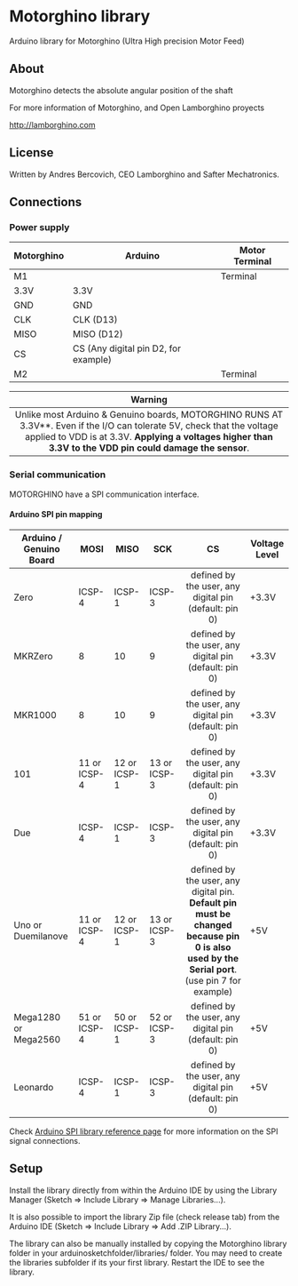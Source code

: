 # Motorghino library
Arduino library for Motorghino (Ultra High precision Motor Feed)

## About
Motorghino detects the absolute angular position of the shaft

For more information of Motorghino, and Open Lamborghino proyects

http://lamborghino.com


## License
Written by Andres Bercovich, CEO Lamborghino and Safter Mechatronics.

## Connections
### Power supply

| Motorghino  | Arduino | Motor Terminal |
| ----------------------- | ---- | ---- |
| M1          |  | Terminal  |
| 3.3V        | 3.3V                                  |
| GND         | GND                                   |
| CLK         | CLK (D13)                             |
| MISO        | MISO (D12)                            |
| CS          | CS (Any digital pin D2, for example)  |
| M2          |  | Terminal  |

| Warning |
| :-------: |
| Unlike most Arduino & Genuino boards, MOTORGHINO RUNS AT 3.3V**. Even if the I/O can tolerate 5V, check that the voltage applied to VDD is at 3.3V. **Applying a voltages higher than 3.3V to the VDD pin could damage the sensor**.|

### Serial communication
MOTORGHINO have a SPI communication interface.


#### Arduino SPI pin mapping
| Arduino / Genuino Board | MOSI | MISO | SCK | CS  | Voltage Level |
| ----------------------- | ---- | ---- | ---- | :---: | ------------- |
| Zero                    | ICSP-4 | ICSP-1 | ICSP-3 | defined by the user, any digital pin (default: pin 0)  | +3.3V |
| MKRZero                 | 8 | 10 | 9 | defined by the user, any digital pin (default: pin 0)  | +3.3V |
| MKR1000                 | 8 | 10 | 9 | defined by the user, any digital pin (default: pin 0)  | +3.3V |
| 101                     | 11 or ICSP-4 | 12 or ICSP-1 | 13 or ICSP-3 | defined by the user, any digital pin (default: pin 0)  | +3.3V |
| Due                     | ICSP-4 | ICSP-1 | ICSP-3 | defined by the user, any digital pin (default: pin 0)  | +3.3V |
| Uno or Duemilanove      | 11 or ICSP-4 | 12 or ICSP-1 | 13 or ICSP-3 | defined by the user, any digital pin. **Default pin must be changed because pin 0 is also used by the Serial port**. (use pin 7 for example)  | +5V |
| Mega1280 or Mega2560    | 51 or ICSP-4 | 50 or ICSP-1 | 52 or ICSP-3 | defined by the user, any digital pin (default: pin 0)  | +5V |
| Leonardo                | ICSP-4 | ICSP-1 | ICSP-3 | defined by the user, any digital pin (default: pin 0)  | +5V |

Check [Arduino SPI library reference page](https://www.arduino.cc/en/Reference/SPI) for more information on the SPI signal connections.

## Setup
Install the library directly from within the Arduino IDE by using the Library Manager (Sketch => Include Library => Manage Libraries...).

It is also possible to import the library Zip file (check release tab) from the Arduino IDE (Sketch => Include Library => Add .ZIP Library...).

The library can also be manually installed by copying the Motorghino library folder in your arduinosketchfolder/libraries/ folder. You may need to create the libraries subfolder if its your first library. Restart the IDE to see the library.
